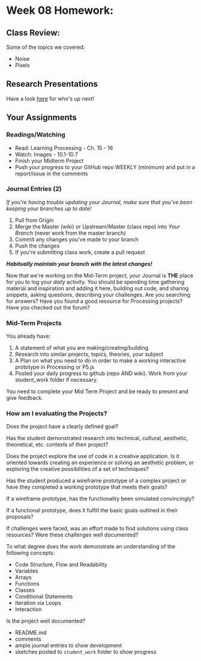 # Week 08 Homework:

## Class Review:

Some of the topics we covered:

* Noise
* Pixels

## Research Presentations

Have a look [here](https://github.com/pds-nyu-idm-cc/DM-GY-6063-Creative-Coding-Spring-2019-Stearns/blob/master/research_presentation.md) for who's up next!

## Your Assignments

### Readings/Watching

* Read: Learning Processing - Ch. 15 - 16
* Watch: Images - 10.1-10.7
* Finish your Midterm Project
* Push your progress to your GitHub repo WEEKLY (minimum) and put in a report/issue in the comments 

### Journal Entries (2)

*If you're having trouble updating your Journal, make sure that you've been keeping your branches up to date!*

1. Pull from Origin
2. Merge the Master (wiki) or Upstream/Master (class repo) into *Your Branch* (never work from the master branch)
3. Commit any changes you've made to your branch
4. Push the changes
5. If you're submitting class work, create a pull request

_**Habitually maintain your branch with the latest changes!**_

Now that we're working on the Mid-Term project, your Journal is **THE** place for you to log your *daily* activity. You should be spending time gathering material and inspiration and adding it here, building out code, and sharing snippets, asking questions, describing your challenges. Are you searching for answers? Have you found a good resource for Processing projects? Have you checked out the forum?

### Mid-Term Projects

You already have:

1. A statement of what you are making/creating/building
2. Research into similar projects, topics, theories, your subject
3. A Plan on what you need to do in order to make a working interactive prototype in Processing or P5.js
4. Posted your daily progress to github (repo AND wiki). Work from your student_work folder if necessary.

You need to complete your Mid Term Project and be ready to present and give feedback.

### How am I evaluating the Projects?

Does the project have a clearly defined goal?

Has the student demonstrated research into technical, cultural, aesthetic, theoretical, etc. contexts of their project?

Does the project explore the use of code in a creative application. Is it oriented towards creating an experience or solving an aesthetic problem, or exploring the creative possibilities of a set of techniques? 

Has the student produced a wireframe prototype of a complex project or have they completed a working prototype that meets their goals? 

If a wireframe prototype, has the functionality been simulated convincingly?

If a functional prototype, does it fulfill the basic goals outlined in their proposals?

If challenges were faced, was an effort made to find solutions using class resources? Were these challenges well documented?
 
To what degree does the work demonstrate an understanding of the following concepts:

* Code Structure, Flow and Readability
* Variables
* Arrays
* Functions
* Classes
* Conditional Statements
* Iteration via Loops
* Interaction

Is the project well documented?

* README.md
* comments
* ample journal entries to show development
* sketches posted to `student_work` folder to show progress
